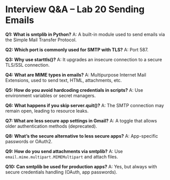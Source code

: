# Interview Q&A – Lab 20 Sending Emails

**Q1: What is smtplib in Python?**
A: A built-in module used to send emails via the Simple Mail Transfer Protocol.

**Q2: Which port is commonly used for SMTP with TLS?**
A: Port 587.

**Q3: Why use starttls()?**
A: It upgrades an insecure connection to a secure TLS/SSL connection.

**Q4: What are MIME types in emails?**
A: Multipurpose Internet Mail Extensions, used to send text, HTML, attachments, etc.

**Q5: How do you avoid hardcoding credentials in scripts?**
A: Use environment variables or secret managers.

**Q6: What happens if you skip server.quit()?**
A: The SMTP connection may remain open, leading to resource leaks.

**Q7: What are less secure app settings in Gmail?**
A: A toggle that allows older authentication methods (deprecated).

**Q8: What’s the secure alternative to less secure apps?**
A: App-specific passwords or OAuth2.

**Q9: How do you send attachments via smtplib?**
A: Use `email.mime.multipart.MIMEMultipart` and attach files.

**Q10: Can smtplib be used for production apps?**
A: Yes, but always with secure credentials handling (OAuth, app passwords).
